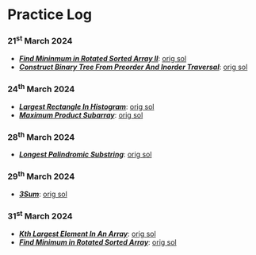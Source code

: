 # Practice Log

### 21<sup>st</sup> March 2024 
- ***[Find Mininmum in Rotated Sorted Array II](https://leetcode.com/problems/find-minimum-in-rotated-sorted-array-ii/)***: [orig sol](https://github.com/shreyjain711/LC-Practice/blob/main/Binary%20Search/min_in_rotated_arr.cpp)
- ***[Construct Binary Tree From Preorder And Inorder Traversal](https://leetcode.com/problems/construct-binary-tree-from-preorder-and-inorder-traversal/)***: [orig sol](https://github.com/shreyjain711/LC-Practice/blob/20240321-practice/Trees/tree_from_pre_inorder.cpp)

### 24<sup>th</sup> March 2024 
- ***[Largest Rectangle In Histogram](https://leetcode.com/problems/largest-rectangle-in-histogram/)***: [orig sol](https://github.com/shreyjain711/LC-Practice/blob/main/stack/largest_rect_in_histogram.cpp)
- ***[Maximum Product Subarray](https://leetcode.com/problems/maximum-product-subarray/)***: [orig sol](https://github.com/shreyjain711/LC-Practice/blob/main/1-D%20Dynamic%20Programming/max_prod_subarr.cpp)

### 28<sup>th</sup> March 2024
- ***[Longest Palindromic Substring](https://leetcode.com/problems/longest-palindromic-substring/)***: [orig sol](https://github.com/shreyjain711/LC-Practice/blob/main/1-D%20Dynamic%20Programming/longest_palindromic_substr.cpp)

### 29<sup>th</sup> March 2024
- ***[3Sum](https://leetcode.com/problems/3sum/)***: [orig sol](https://github.com/shreyjain711/LC-Practice/blob/main/Two%20Pointers/3sum.cpp)

### 31<sup>st</sup> March 2024
- ***[Kth Largest Element In An Array](https://leetcode.com/problems/kth-largest-element-in-an-array/)***: [orig sol](https://github.com/shreyjain711/LC-Practice/blob/main/Heap%20Priority%20Queue/kth_largest.cpp)
- ***[Find Minimum in Rotated Sorted Array](https://leetcode.com/problems/find-minimum-in-rotated-sorted-array/)***: [orig sol](https://github.com/shreyjain711/LC-Practice/blob/main/Binary%20Search/min_in_rotated_arr.cpp)

